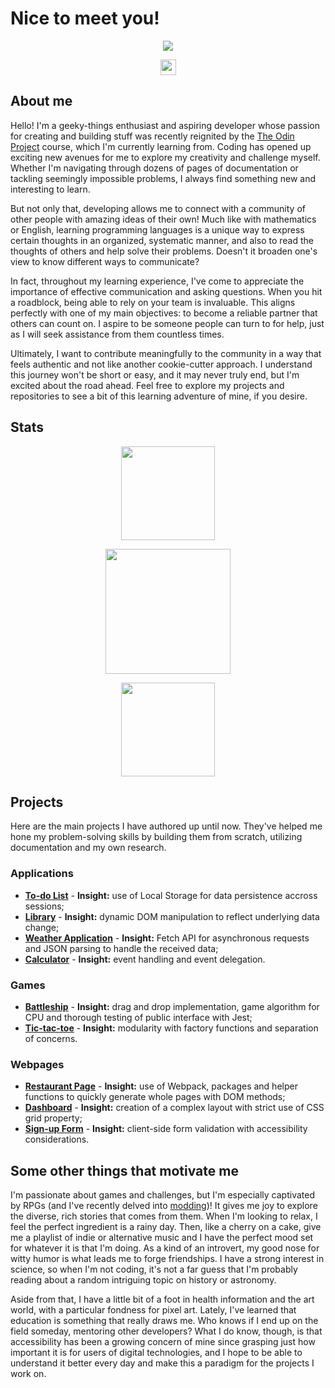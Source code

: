 # Nice to meet you!

<p align="center">
    <img align="center" src="https://github.com/user-attachments/assets/b67cfef0-9a06-4fbc-8374-532f88cf1586" />
</p>

<p align="center">
    <img height=25 align="center" src="https://komarev.com/ghpvc/?username=nekosoffy&color=ff69b4&abbreviated=true" />
</p>

## About me
Hello! I'm a geeky-things enthusiast and aspiring developer whose passion for creating and building stuff was recently reignited by the [The Odin Project](https://www.theodinproject.com/) course, which I'm currently learning from. Coding has opened up exciting new avenues for me to explore my creativity and challenge myself. Whether I'm navigating through dozens of pages of documentation or tackling seemingly impossible problems, I always find something new and interesting to learn.

But not only that, developing allows me to connect with a community of other people with amazing ideas of their own! Much like with mathematics or English, learning programming languages is a unique way to express certain thoughts in an organized, systematic manner, and also to read the thoughts of others and help solve their problems. Doesn't it broaden one's view to know different ways to communicate?

In fact, throughout my learning experience, I've come to appreciate the importance of effective communication and asking questions. When you hit a roadblock, being able to rely on your team is invaluable. This aligns perfectly with one of my main objectives: to become a reliable partner that others can count on. I aspire to be someone people can turn to for help, just as I will seek assistance from them countless times. 

Ultimately, I want to contribute meaningfully to the community in a way that feels authentic and not like another cookie-cutter approach. I understand this journey won't be short or easy, and it may never truly end, but I'm excited about the road ahead. Feel free to explore my projects and repositories to see a bit of this learning adventure of mine, if you desire.

## Stats
<p align="center">
    <img height=150 align="center" src="https://github-readme-stats.vercel.app/api?username=nekosoffy&theme=radical&show=prs_merged,prs_merged_percentage&hide=contribs,prs,issues&show_icons=true&hide_title=true&rank_icon=github&include_all_commits=true&card_width=475px" />
</p>
<p align="center">
    <img height=200 align="center" src="https://github-readme-streak-stats.herokuapp.com?user=nekosoffy&theme=radical&mode=weekly" />
</p>
<p align="center">
    <img height=150 align="center" src="https://github-readme-stats.vercel.app/api/top-langs/?username=nekosoffy&theme=radical&layout=compact&card_width=475px" />
</p>

## Projects
Here are the main projects I have authored up until now. They've helped me hone my problem-solving skills by building them from scratch, utilizing documentation and my own research.

### Applications
- **[To-do List](https://github.com/nekosoffy/to-do-list)** - **Insight:** use of Local Storage for data persistence accross sessions;
- **[Library](https://github.com/nekosoffy/library)** - **Insight:** dynamic DOM manipulation to reflect underlying data change;
- **[Weather Application](https://github.com/nekosoffy/weather-app)** - **Insight:** Fetch API for asynchronous requests and JSON parsing to handle the received data;
- **[Calculator](https://github.com/nekosoffy/calculator)** - **Insight:** event handling and event delegation.

### Games
- **[Battleship](https://github.com/nekosoffy/battleship)** - **Insight:** drag and drop implementation, game algorithm for CPU and thorough testing of public interface with Jest;
- **[Tic-tac-toe](https://github.com/nekosoffy/tic-tac-toe)** - **Insight:** modularity with factory functions and separation of concerns.

### Webpages
- **[Restaurant Page](https://github.com/nekosoffy/restaurant-page)** - **Insight:** use of Webpack, packages and helper functions to quickly generate whole pages with DOM methods;
- **[Dashboard](https://github.com/nekosoffy/dashboard)** - **Insight:** creation of a complex layout with strict use of CSS grid property;
- **[Sign-up Form](https://github.com/nekosoffy/sign-up-form)** - **Insight:** client-side form validation with accessibility considerations.

## Some other things that motivate me
I'm passionate about games and challenges, but I'm especially captivated by RPGs (and I've recently delved into [modding](https://en.wikipedia.org/wiki/Video_game_modding))! It gives me joy to explore the diverse, rich stories that comes from them. When I'm looking to relax, I feel the perfect ingredient is a rainy day. Then, like a cherry on a cake, give me a playlist of indie or alternative music and I have the perfect mood set for whatever it is that I'm doing. As a kind of an introvert, my good nose for witty humor is what leads me to forge friendships. I have a strong interest in science, so when I'm not coding, it's not a far guess that I'm probably reading about a random intriguing topic on history or astronomy. 

Aside from that, I have a little bit of a foot in health information and the art world, with a particular fondness for pixel art. Lately, I've learned that education is something that really draws me. Who knows if I end up on the field someday, mentoring other developers? What I do know, though, is that accessibility has been a growing concern of mine since grasping just how important it is for users of digital technologies, and I hope to be able to understand it better every day and make this a paradigm for the projects I work on.
